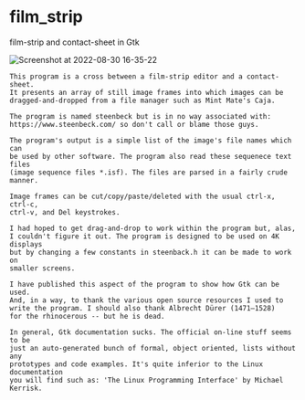 # film_strip
film-strip and contact-sheet in Gtk

![Screenshot at 2022-08-30 16-35-22](https://user-images.githubusercontent.com/10423377/187561887-13458f1c-ee2c-4194-9e98-9cd60981511b.png)

	This program is a cross between a film-strip editor and a contact-sheet.
	It presents an array of still image frames into which images can be
	dragged-and-dropped from a file manager such as Mint Mate's Caja.

	The program is named steenbeck but is in no way associated with:
	https://www.steenbeck.com/ so don't call or blame those guys.

	The program's output is a simple list of the image's file names which can
	be used by other software. The program also read these sequenece text files
	(image sequence files *.isf). The files are parsed in a fairly crude manner.

	Image frames can be cut/copy/paste/deleted with the usual ctrl-x, ctrl-c,
	ctrl-v, and Del keystrokes.

	I had hoped to get drag-and-drop to work within the program but, alas,
	I couldn't figure it out. The program is designed to be used on 4K displays
	but by changing a few constants in steenback.h it can be made to work on
	smaller screens.
	
	I have published this aspect of the program to show how Gtk can be used.
	And, in a way, to thank the various open source resources I used to
	write the program. I should also thank Albrecht Dürer (1471–1528)
	for the rhinocerous -- but he is dead.

	In general, Gtk documentation sucks. The official on-line stuff seems to be
	just an auto-generated bunch of formal, object oriented, lists without any
	prototypes and code examples. It's quite inferior to the Linux documentation
	you will find such as: 'The Linux Programming Interface' by Michael Kerrisk.
